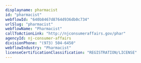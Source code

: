 ```yaml
---
displayname: pharmacist
id: "pharmacist"
webflowId: "640b8467d8764d936db0c734"
urlSlug: "pharmacist"
webflowName: "Pharmacist"
callToActionLink: "http://njconsumeraffairs.gov/phar"
agencyId: nj-consumer-affairs
divisionPhone: "(973) 504-6450"
webflowIndustry: "Pharmacist"
licenseCertificationClassification: "REGISTRATION/LICENSE"
---
```

